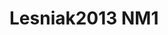 <a name="material" />

# Lesniak2013 NM1
<script type="application/ld+json">
  {
    "@context": "https://schema.org/",
    "@type": "ChemicalSubstance",
    "http://purl.org/dc/terms/conformsTo":
      {
        "@type": "CreativeWork",
        "@id": "https://bioschemas.org/profiles/ChemicalSubstance/0.4-RELEASE/"
      },
    "@id": "https://egonw.github.io/nanowiki/nanowiki296.html#material",
    "name": "Lesniak2013 NM1",
    "sameAs": "http://127.0.0.1/mediawiki/index.php/Special:URIResolver/Lesniak2013_NM1"
  }
</script>

